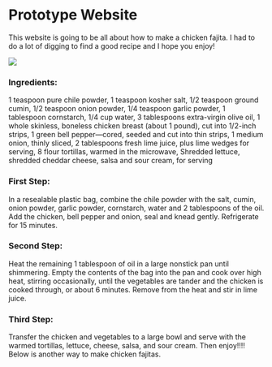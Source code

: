 <!DOCTYPE html>
<head>
      <h1>Prototype Website 
      </h1>
</head>
<body>
<p>   This website is going to be all about how to make a chicken fajita. I had to do a lot of digging to find a good recipe and I hope you enjoy!
</p>
<img src="http://assets.simplyrecipes.com/wp-content/uploads/2015/04/chicken-fajitas-horiz-b-1200.jpg"/> 
      <h3>Ingredients:
      </h3>
<p>1 teaspoon pure chile powder, 1 teaspoon kosher salt, 1/2 teaspoon ground cumin, 1/2 teaspoon onion powder, 1/4 teaspoon garlic powder, 1 tablespoon cornstarch, 1/4 cup water, 3 tablespoons extra-virgin olive oil, 1 whole skinless, boneless chicken breast (about 1 pound), cut into 1/2-inch strips, 1 green bell pepper—cored, seeded and cut into thin strips, 1 medium onion, thinly sliced, 2 tablespoons fresh lime juice, plus lime wedges for serving, 8 flour tortillas, warmed in the microwave, Shredded lettuce, shredded cheddar cheese, salsa and sour cream, for serving
</p>
      <h3>First Step:
      </h3>
<p>In a resealable plastic bag, combine the chile powder with the salt, cumin, onion powder, garlic powder, cornstarch, water and 2 tablespoons of the oil. Add the chicken, bell pepper and onion, seal and knead gently. Refrigerate for 15 minutes.
</p>
      <h3>Second Step:
      </h3>
<p>Heat the remaining 1 tablespoon of oil in a large nonstick pan until shimmering. Empty the contents of the bag into the pan and cook over high heat, stirring occasionally, until the vegetables are tander and the chicken is cooked through, or about 6 minutes. Remove from the heat and stir in lime juice.
</p> 
      <h3>Third Step:
      </h3>
<p>Transfer the chicken and vegetables to a large bowl and serve with the warmed tortillas, lettuce, cheese, salsa, and sour cream. Then enjoy!!!! 
Below is another way to make chicken fajitas.
</p>
<a href="www.tasteofhome.com/recipes/flavorful-chicken-fajitas"/>
</body>
